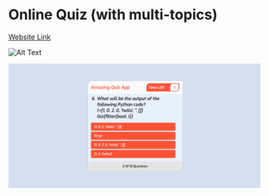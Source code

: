 # Online Quiz (with multi-topics)

[Website Link](https://quiz17.epizy.com/)

![Alt Text](https://raunak.me/images/quiz.png)

![Alt Text](quiz2.png)

